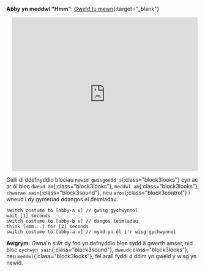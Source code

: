 **Abby yn meddwl "Hmm"**: [Gweld tu mewn](https://scratch.mit.edu/projects/498767227/editor){:target="_blank"}
<div class="scratch-preview" style="margin-left: 15px;">
  <iframe allowtransparency="true" width="485" height="402" src="https://scratch.mit.edu/projects/embed/498767227/?autostart=false" frameborder="0"></iframe>
</div>

Galli di ddefnyddio blociau `newid gwisgoedd i`{:class="block3looks"} cyn ac ar ôl bloc `dweud am`{:class="block3looks"}, `meddwl am`{:class="block3looks"}, `chwarae sain`{:class="block3sound"}, neu `aros`{:class="block3control"} i wneud i dy gymeriad ddangos ei deimladau.

```blocks3
switch costume to [abby-a v] // gwisg gychwynnol
wait [1] seconds
switch costume to [abby-b v] // dangos teimladau
think [Hmm...] for [2] seconds
switch costume to [abby-a v] // mynd yn ôl i'r wisg gychwynnol
```

**Awgrym:** Gwna'n siŵr dy fod yn defnyddio bloc sydd â gwerth amser, nid bloc `cychwyn sain`{:class="block3sound"}, `dweud`{:class="block3looks"}, neu `meddwl`{:class="block3looks"}, fel arall fyddi d ddim yn gweld y wisg yn newid.




